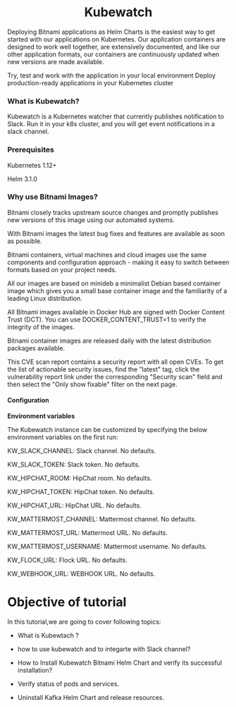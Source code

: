 <h1 align="center">Kubewatch</h1>


Deploying Bitnami applications as Helm Charts is the easiest way to get started with our applications on Kubernetes. Our application containers are designed to work well together, are extensively documented, and like our other application formats, our containers are continuously updated when new versions are made available.

 Try, test and work with the application in your local environment
 Deploy production-ready applications in your Kubernetes cluster
 
 ### What is Kubewatch?
 
 Kubewatch is a Kubernetes watcher that currently publishes notification to Slack. Run it in your k8s cluster, and you will get event notifications in a slack channel.
 
 
 
 
### Prerequisites
Kubernetes 1.12+

Helm 3.1.0

### Why use Bitnami Images?

Bitnami closely tracks upstream source changes and promptly publishes new versions of this image using our automated systems.

With Bitnami images the latest bug fixes and features are available as soon as possible.

Bitnami containers, virtual machines and cloud images use the same components and configuration approach - making it easy to switch between formats based on your project needs.

All our images are based on minideb a minimalist Debian based container image which gives you a small base container image and the familiarity of a leading Linux distribution.

All Bitnami images available in Docker Hub are signed with Docker Content Trust (DCT). You can use DOCKER_CONTENT_TRUST=1 to verify the integrity of the images.

Bitnami container images are released daily with the latest distribution packages available.

This CVE scan report contains a security report with all open CVEs. To get the list of actionable security issues, find the "latest" tag, click the vulnerability report link under the corresponding "Security scan" field and then select the "Only show fixable" filter on the next page.


#### Configuration


**Environment variables**

The Kubewatch instance can be customized by specifying the below environment variables on the first run:

KW_SLACK_CHANNEL: Slack channel. No defaults.

KW_SLACK_TOKEN: Slack token. No defaults.

KW_HIPCHAT_ROOM: HipChat room. No defaults.

KW_HIPCHAT_TOKEN: HipChat token. No defaults.

KW_HIPCHAT_URL: HipChat URL. No defaults.

KW_MATTERMOST_CHANNEL: Mattermost channel. No defaults.

KW_MATTERMOST_URL: Mattermost URL. No defaults.

KW_MATTERMOST_USERNAME: Mattermost username. No defaults.

KW_FLOCK_URL: Flock URL. No defaults.

KW_WEBHOOK_URL: WEBHOOK URL. No defaults.


# Objective of tutorial

In this tutorial,we are going to cover following topics:

- What is Kubewtach ?

- how to use kubewatch and to integarte with Slack channel?

- How to Install Kubewatch Bitnami Helm Chart and verify its successful installation?

- Verify status of pods and services. 

- Uninstall Kafka Helm Chart and release resources.





